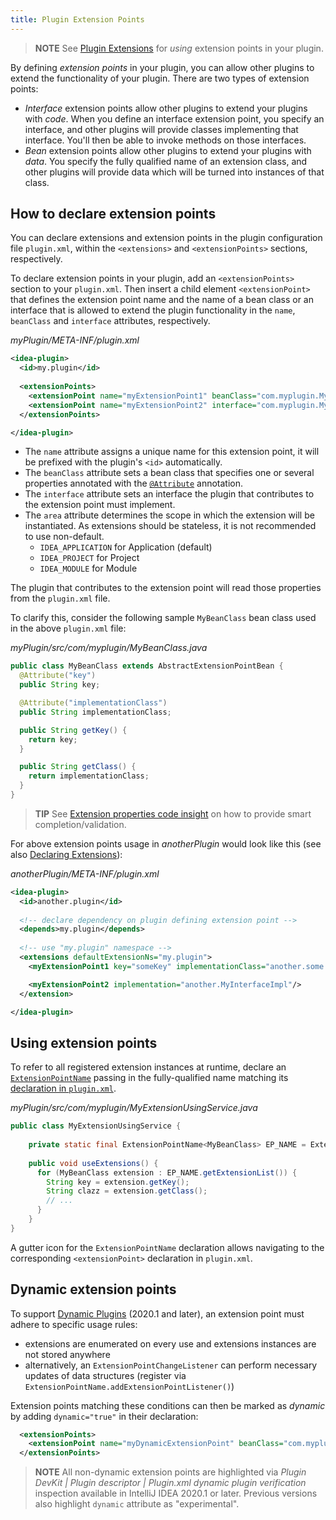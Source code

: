 ```yaml
---
title: Plugin Extension Points
---
```

<!-- Copyright 2000-2020 JetBrains s.r.o. and other contributors. Use of this source code is governed by the Apache 2.0 license that can be found in the LICENSE file. -->

> **NOTE** See [Plugin Extensions](plugin_extensions.md) for _using_ extension points in your plugin.

By defining _extension points_ in your plugin, you can allow other plugins to extend the functionality of your plugin.
There are two types of extension points:

 * _Interface_ extension points allow other plugins to extend your plugins with _code_. When you define an interface
   extension point, you specify an interface, and other plugins will provide classes implementing that interface.
   You'll then be able to invoke methods on those interfaces.
 * _Bean_ extension points allow other plugins to extend your plugins with _data_. You specify the fully qualified
   name of an extension class, and other plugins will provide data which will be turned into instances of that class.  

## How to declare extension points

You can declare extensions and extension points in the plugin configuration file `plugin.xml`, within the `<extensions>` and `<extensionPoints>` sections, respectively.

To declare extension points in your plugin, add an `<extensionPoints>` section to your `plugin.xml`. Then insert a child element `<extensionPoint>` that defines the extension point name and the name of a bean class or an interface that is allowed to extend the plugin functionality in the `name`, `beanClass` and `interface` attributes, respectively.

_myPlugin/META-INF/plugin.xml_
```xml            
<idea-plugin>
  <id>my.plugin</id>
  
  <extensionPoints>
    <extensionPoint name="myExtensionPoint1" beanClass="com.myplugin.MyBeanClass"/>
    <extensionPoint name="myExtensionPoint2" interface="com.myplugin.MyInterface" area="IDEA_PROJECT"/>
  </extensionPoints>

</idea-plugin>
```

* The `name` attribute assigns a unique name for this extension point, it will be prefixed with the plugin's `<id>` automatically.
* The `beanClass` attribute sets a bean class that specifies one or several properties annotated with the [`@Attribute`](upsource:///platform/util/src/com/intellij/util/xmlb/annotations/Attribute.java) annotation.
* The `interface` attribute sets an interface the plugin that contributes to the extension point must implement.
* The `area` attribute determines the scope in which the extension will be instantiated. As extensions should be stateless, it is not recommended to use non-default.
  * `IDEA_APPLICATION` for Application (default)
  * `IDEA_PROJECT` for Project 
  * `IDEA_MODULE` for Module

The plugin that contributes to the extension point will read those properties from the `plugin.xml` file.

To clarify this, consider the following sample `MyBeanClass` bean class used in the above `plugin.xml` file:

_myPlugin/src/com/myplugin/MyBeanClass.java_
```java
public class MyBeanClass extends AbstractExtensionPointBean {
  @Attribute("key")
  public String key;

  @Attribute("implementationClass")
  public String implementationClass;

  public String getKey() {
    return key;
  }

  public String getClass() {
    return implementationClass;
  }
}
```

> **TIP** See [Extension properties code insight](plugin_extensions.md#extension-properties-code-insight) on how to provide smart completion/validation.

For above extension points usage in _anotherPlugin_ would look like this (see also [Declaring Extensions](plugin_extensions.md#declaring-extensions)):
 
_anotherPlugin/META-INF/plugin.xml_
```xml
<idea-plugin>
  <id>another.plugin</id>
                         
  <!-- declare dependency on plugin defining extension point -->               
  <depends>my.plugin</depends>
        
  <!-- use "my.plugin" namespace -->
  <extensions defaultExtensionNs="my.plugin">
    <myExtensionPoint1 key="someKey" implementationClass="another.some.implementation.class"/>  

    <myExtensionPoint2 implementation="another.MyInterfaceImpl"/>
  </extension>

</idea-plugin>
```

## Using extension points
To refer to all registered extension instances at runtime, declare an [`ExtensionPointName`](upsource:///platform/extensions/src/com/intellij/openapi/extensions/ExtensionPointName.java) passing in the fully-qualified name matching its [declaration in `plugin.xml`](#how-to-declare-extension-points).

_myPlugin/src/com/myplugin/MyExtensionUsingService.java_
```java 
public class MyExtensionUsingService {
 
    private static final ExtensionPointName<MyBeanClass> EP_NAME = ExtensionPointName.create("my.plugin.myExtensionPoint1");
    
    public void useExtensions() {
      for (MyBeanClass extension : EP_NAME.getExtensionList()) {
        String key = extension.getKey();  
        String clazz = extension.getClass();
        // ...
      }
    }
}
```
A gutter icon for the `ExtensionPointName` declaration allows navigating to the corresponding `<extensionPoint>` declaration in `plugin.xml`.

## Dynamic extension points
To support [Dynamic Plugins](dynamic_plugins.md) (2020.1 and later), an extension point must adhere to specific usage rules:

- extensions are enumerated on every use and extensions instances are not stored anywhere
- alternatively, an `ExtensionPointChangeListener` can perform necessary updates of data structures (register via `ExtensionPointName.addExtensionPointListener()`)

Extension points matching these conditions can then be marked as _dynamic_ by adding `dynamic="true"` in their declaration:
```xml
  <extensionPoints>
    <extensionPoint name="myDynamicExtensionPoint" beanClass="com.myplugin.MyBeanClass" dynamic="true" />
  </extensionPoints>
```

> **NOTE** All non-dynamic extension points are highlighted via _Plugin DevKit \| Plugin descriptor \| Plugin.xml dynamic plugin verification_ inspection available in IntelliJ IDEA 2020.1 or later. Previous versions also highlight `dynamic` attribute as "experimental".
